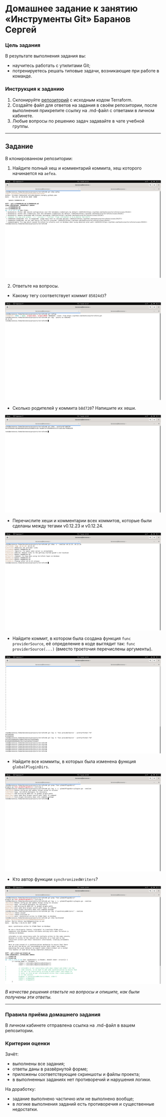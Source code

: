 # Домашнее задание к занятию «Инструменты Git» Баранов Сергей

### Цель задания

В результате выполнения задания вы:

* научитесь работать с утилитами Git;
* потренируетесь решать типовые задачи, возникающие при работе в команде. 

### Инструкция к заданию

1. Склонируйте [репозиторий](https://github.com/hashicorp/terraform) с исходным кодом Terraform.
2. Создайте файл для ответов на задания в своём репозитории, после выполнения прикрепите ссылку на .md-файл с ответами в личном кабинете.
3. Любые вопросы по решению задач задавайте в чате учебной группы.

------

## Задание

В клонированном репозитории:

1. Найдите полный хеш и комментарий коммита, хеш которого начинается на `aefea`.

![monitoring](https://github.com/12sergey12/git_2.4/blob/main/images/vop.1.png)

2. Ответьте на вопросы.

* Какому тегу соответствует коммит `85024d3`?

![monitoring](https://github.com/12sergey12/git_2.4/blob/main/images/vop.2.png)

* Сколько родителей у коммита `b8d720`? Напишите их хеши.

![monitoring](https://github.com/12sergey12/git_2.4/blob/main/images/v.3.png)

* Перечислите хеши и комментарии всех коммитов, которые были сделаны между тегами  v0.12.23 и v0.12.24.

![monitoring](https://github.com/12sergey12/git_2.4/blob/main/images/v.4.png)

* Найдите коммит, в котором была создана функция `func providerSource`, её определение в коде выглядит так: `func providerSource(...)` (вместо троеточия перечислены аргументы).

![monitoring](https://github.com/12sergey12/git_2.4/blob/main/images/vop.5.png)

* Найдите все коммиты, в которых была изменена функция `globalPluginDirs`.

![monitoring](https://github.com/12sergey12/git_2.4/blob/main/images/v.6.png)

* Кто автор функции `synchronizedWriters`? 

![monitoring](https://github.com/12sergey12/git_2.4/blob/main/images/v.7.png)

*В качестве решения ответьте на вопросы и опишите, как были получены эти ответы.*

---

### Правила приёма домашнего задания

В личном кабинете отправлена ссылка на .md-файл в вашем репозитории.

### Критерии оценки

Зачёт:

* выполнены все задания;
* ответы даны в развёрнутой форме;
* приложены соответствующие скриншоты и файлы проекта;
* в выполненных заданиях нет противоречий и нарушения логики.

На доработку:

* задание выполнено частично или не выполнено вообще;
* в логике выполнения заданий есть противоречия и существенные недостатки.
